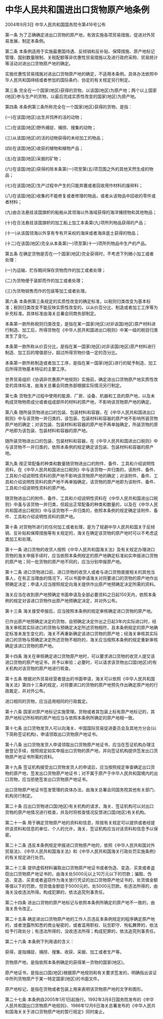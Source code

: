# 中华人民共和国进出口货物原产地条例

2004年9月3日 中华人民共和国国务院令第416号公布

第一条 为了正确确定进出口货物的原产地，有效实施各项贸易措施，促进对外贸易发展，制定本条例。

第二条 本条例适用于实施最惠国待遇、反倾销和反补贴、保障措施、原产地标记管理、国别数量限制、关税配额等非优惠性贸易措施以及进行政府采购、贸易统计等活动对进出口货物原产地的确定。

实施优惠性贸易措施对进出口货物原产地的确定，不适用本条例。具体办法依照中华人民共和国缔结或者参加的国际条约、协定的有关规定另行制定。

第三条 完全在一个国家(地区)获得的货物，以该国(地区)为原产地；两个以上国家(地区)参与生产的货物，以最后完成实质性改变的国家(地区)为原产地。

第四条 本条例第三条所称完全在一个国家(地区)获得的货物，是指：

(一)在该国(地区)出生并饲养的活的动物；

(二)在该国(地区)野外捕捉、捕捞、搜集的动物；

(三)从该国(地区)的活的动物获得的未经加工的物品；

(四)在该国(地区)收获的植物和植物产品；

(五)在该国(地区)采掘的矿物；

(六)在该国(地区)获得的除本条第(一)项至第(五)项范围之外的其他天然生成的物品；

(七)在该国(地区)生产过程中产生的只能弃置或者回收用作材料的废碎料；

(八)在该国(地区)收集的不能修复或者修理的物品，或者从该物品中回收的零件或者材料；

(九)由合法悬挂该国旗帜的船舶从其领海以外海域获得的海洋捕捞物和其他物品；

(十)在合法悬挂该国旗帜的加工船上加工本条第(九)项所列物品获得的产品；

(十一)从该国领海以外享有专有开采权的海床或者海床底土获得的物品；

(十二)在该国(地区)完全从本条第(一)项至第(十一)项所列物品中生产的产品。

第五条 在确定货物是否在一个国家(地区)完全获得时，不考虑下列微小加工或者处理：

(一)为运输、贮存期间保存货物而作的加工或者处理；

(二)为货物便于装卸而作的加工或者处理；

(三)为货物销售而作的包装等加工或者处理。

第六条 本条例第三条规定的实质性改变的确定标准，以税则归类改变为基本标准；税则归类改变不能反映实质性改变的，以从价百分比、制造或者加工工序等为补充标准。具体标准由海关总署会同商务部制定。

本条第一款所称税则归类改变，是指在某一国家(地区)对非该国(地区)原产材料进行制造、加工后，所得货物在《中华人民共和国进出口税则》中某一级的税目归类发生了变化。

本条第一款所称从价百分比，是指在某一国家(地区)对非该国(地区)原产材料进行制造、加工后的增值部分，超过所得货物价值一定的百分比。

本条第一款所称制造或者加工工序，是指在某一国家(地区)进行的赋予制造、加工后所得货物基本特征的主要工序。

世界贸易组织《协调非优惠原产地规则》实施前，确定进出口货物原产地实质性改变的具体标准，由海关总署会同商务部根据实际情况另行制定。

第七条 货物生产过程中使用的能源、厂房、设备、机器和工具的原产地，以及未构成货物物质成分或者组成部件的材料的原产地，不影响该货物原产地的确定。

第八条 随所装货物进出口的包装、包装材料和容器，在《中华人民共和国进出口税则》中与该货物一并归类的，该包装、包装材料和容器的原产地不影响所装货物原产地的确定；对该包装、包装材料和容器的原产地不再单独确定，所装货物的原产地即为该包装、包装材料和容器的原产地。

随所装货物进出口的包装、包装材料和容器，在《中华人民共和国进出口税则》中与该货物不一并归类的，依照本条例的规定确定该包装、包装材料和容器的原产地。

第九条 按正常配备的种类和数量随货物进出口的附件、备件、工具和介绍说明性资料，在《中华人民共和国进出口税则》中与该货物一并归类的，该附件、备件、工具和介绍说明性资料的原产地不影响该货物原产地的确定；对该附件、备件、工具和介绍说明性资料的原产地不再单独确定，该货物的原产地即为该附件、备件、工具和介绍说明性资料的原产地。

随货物进出口的附件、备件、工具和介绍说明性资料在《中华人民共和国进出口税则》中虽与该货物一并归类，但超出正常配备的种类和数量的，以及在《中华人民共和国进出口税则》中与该货物不一并归类的，依照本条例的规定确定该附件、备件、工具和介绍说明性资料的原产地。

第十条 对货物所进行的任何加工或者处理，是为了规避中华人民共和国关于反倾销、反补贴和保障措施等有关规定的，海关在确定该货物的原产地时可以不考虑这类加工和处理。

第十一条 进口货物的收货人按照《中华人民共和国海关法》及有关规定办理进口货物的海关申报手续时，应当依照本条例规定的原产地确定标准如实申报进口货物的原产地；同一批货物的原产地不同的，应当分别申报原产地。

第十二条 进口货物进口前，进口货物的收货人或者与进口货物直接相关的其他当事人，在有正当理由的情况下，可以书面申请海关对将要进口的货物的原产地作出预确定决定；申请人应当按照规定向海关提供作出原产地预确定决定所需的资料。

海关应当在收到原产地预确定书面申请及全部必要资料之日起150天内，依照本条例的规定对该进口货物作出原产地预确定决定，并对外公布。

第十三条 海关接受申报后，应当按照本条例的规定审核确定进口货物的原产地。

已作出原产地预确定决定的货物，自预确定决定作出之日起3年内实际进口时，经海关审核其实际进口的货物与预确定决定所述货物相符，且本条例规定的原产地确定标准未发生变化的，海关不再重新确定该进口货物的原产地；经海关审核其实际进口的货物与预确定决定所述货物不相符的，海关应当按照本条例的规定重新审核确定该进口货物的原产地。

第十四条 海关在审核确定进口货物原产地时，可以要求进口货物的收货人提交该进口货物的原产地证书，并予以审验；必要时，可以请求该货物出口国(地区)的有关机构对该货物的原产地进行核查。

第十五条 根据对外贸易经营者提出的书面申请，海关可以依照《中华人民共和国海关法》第四十三条的规定，对将要进口的货物的原产地预先作出确定原产地的行政裁定，并对外公布。

进口相同的货物，应当适用相同的行政裁定。

第十六条 国家对原产地标记实施管理。货物或者其包装上标有原产地标记的，其原产地标记所标明的原产地应当与依照本条例所确定的原产地相一致。

第十七条 出口货物发货人可以向海关、中国国际贸易促进委员会及其地方分会(以下简称签证机构)，申请领取出口货物原产地证书。

第十八条 出口货物发货人申请领取出口货物原产地证书，应当在签证机构办理注册登记手续，按照规定如实申报出口货物的原产地，并向签证机构提供签发出口货物原产地证书所需的资料。

第十九条 签证机构接受出口货物发货人的申请后，应当按照规定审查确定出口货物的原产地，签发出口货物原产地证书；对不属于原产于中华人民共和国境内的出口货物，应当拒绝签发出口货物原产地证书。

出口货物原产地证书签发管理的具体办法，由海关总署会同国务院其他有关部门、机构另行制定。

第二十条 应出口货物进口国(地区)有关机构的请求，海关、签证机构可以对出口货物的原产地情况进行核查，并及时将核查情况反馈进口国(地区)有关机构。

第二十一条 用于确定货物原产地的资料和信息，除按有关规定可以提供或者经提供该资料和信息的单位、个人的允许，海关、签证机构应当对该资料和信息予以保密。

第二十二条 违反本条例规定申报进口货物原产地的，依照《中华人民共和国对外贸易法》、《中华人民共和国海关法》和《中华人民共和国海关行政处罚实施条例》的有关规定进行处罚。

第二十三条 提供虚假材料骗取出口货物原产地证书或者伪造、变造、买卖或者盗窃出口货物原产地证书的，由海关处5000元以上10万元以下的罚款；骗取、伪造、变造、买卖或者盗窃作为海关放行凭证的出口货物原产地证书的，处货值金额等值以下的罚款，但货值金额低于5000元的，处5000元罚款。有违法所得的，由海关没收违法所得。构成犯罪的，依法追究刑事责任。

第二十四条 进出口货物的原产地标记与依照本条例所确定的原产地不一致的，由海关责令改正。

第二十五条 确定进出口货物原产地的工作人员违反本条例规定的程序确定原产地的，或者泄露所知悉的商业秘密的，或者滥用职权、玩忽职守、徇私舞弊的，依法给予行政处分；有违法所得的，没收违法所得；构成犯罪的，依法追究刑事责任。

第二十六条 本条例下列用语的含义：

获得，是指捕捉、捕捞、搜集、收获、采掘、加工或者生产等。

货物原产地，是指依照本条例确定的获得某一货物的国家(地区)。

原产地证书，是指出口国(地区)根据原产地规则和有关要求签发的，明确指出该证中所列货物原产于某一特定国家(地区)的书面文件。

原产地标记，是指在货物或者包装上用来表明该货物原产地的文字和图形。

第二十七条 本条例自2005年1月1日起施行。1992年3月8日国务院发布的《中华人民共和国出口货物原产地规则》、1986年12月6日海关总署发布的《中华人民共和国海关关于进口货物原产地的暂行规定》同时废止。
